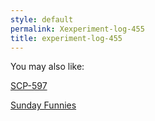 ```yaml
---
style: default
permalink: Xexperiment-log-455
title: experiment-log-455
---
```

You may also like:

[SCP-597](http://scp-wiki.net/scp-597)

[Sunday Funnies](http://scp-wiki.net/sunday-funnies)
